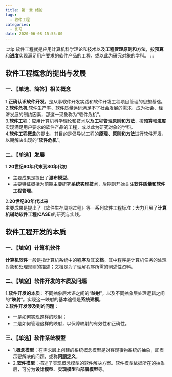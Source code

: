 ```yaml
---
title: 第一章 绪论
tags:
  - 软件工程
categories:
  - 复习
date: 2020-06-08 15:55:00
---
```

:::tip
软件工程就是应用计算机科学理论和技术以及**工程管理原则和方法**，按**预算**和**进度**实现满足用户要求的软件产品的工程，或以此为研究对象的学科。
:::
<!-- more -->


## 软件工程概念的提出与发展  

### 一、【单选、简答】相关概念  
1.**正确认识软件开发**，是从事软件开发实践和软件开发工程项目管理的思想基础。  
2.**软件危机**:软件生产率、软件质量远远满足不了社会发展的需求，成为社会、经济发展的制约因素，那这一现象称为“软件危机”。  
3.**软件工程**：应用计算机科学理论和技术以及**工程管理原则和方法**，按**预算**和**进度**实现满足用户要求的软件产品的工程，或以此为研究对象的学科。  
4.**软件工程概念**的提出，其目的是倡导以工程的**原理、原则和方法**进行软件开发，以期解决出现的“**软件危机**”。  
### 二、【单选】发展  
1.**20世纪60年代末到80年代初**  
  - 主要成果是提出了**瀑布模型**。  
  - 主要特征概括为前期主要研究**系统实现技术**，后期则开始关注**软件质量和软件工程管理**。   

2.**20世纪80年代以来**  
主要成果是提出了《软件生存周期过程》等一系列软件工程标准；大力开展了**计算机辅助软件工程**(**CASE**)的研究与实践。 

## 软件工程开发的本质
### 一、【填空】计算机软件  
**计算机软件**一般是指计算机系统中的**程序**及其**文档**。其中程序是计算机任务的处理对象和处理规则的描述；文档是为了理解程序所需的阐述性资料。
### 二、【填空】软件开发的本质及问题  
1.**软件开发的本质**：不同抽象层术语之间的“**映射**”，以及不同抽象层处理逻辑之间的“**映射**”。实现这一映射的基本途径是**系统建模**。  
2.**软件开发涉及到的问题**：
  - 一是如何实现这样的映射；
  - 二是如何管理这样的映射，以保障映射的有效性和正确性。
### 三、【单选】软件系统模型
  - 1.**概念模型**：在需求层上创建的系统概念模型是对客观事物系统的抽象，即表示要解决的问题，或称**问题定义**。 
  - 2.**软件模型**：描述了实现概念模型的软件解决方案。软件模型依据所在的抽象层，可分为**设计模型**、**实现模型**和**部署模型**等。

